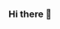 ### Hi there 👋

<!--
**johansel23/johansel23** is a ✨ _special_ ✨ repository because its `README.md` (this file) appears on your GitHub profile.

### Languages

[![My Skills](https://skillicons.dev/icons?i=js,html,css,bootstrap,react,nextjs,nodejs,express,java,spring,php)](https://skillicons.dev)

### Tools

[![My Skills](https://skillicons.dev/icons?i=mysql,docker,kubernetes,aws,git,vscode,intellij)](https://skillicons.dev)

---


![Github Stats](https://github-readme-stats.vercel.app/api?username=johansel23&count_private=true&show_icons=true&include_all_commits=true)
![Top Langs](https://github-readme-stats.vercel.app/api/top-langs/?username=johansel23&hide=TeX&layout=compact)



Here are some ideas to get you started:

- 🔭 I’m currently working on ...
- 🌱 I’m currently learning ...
- 👯 I’m looking to collaborate on ...
- 🤔 I’m looking for help with ...
- 💬 Ask me about ...
- 📫 How to reach me: ...
- 😄 Pronouns: ...
- ⚡ Fun fact: ...
-->

